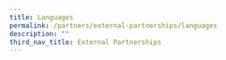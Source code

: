 ```yaml
---
title: Languages
permalink: /partners/external-partnerships/languages
description: ""
third_nav_title: External Partnerships
---
```

